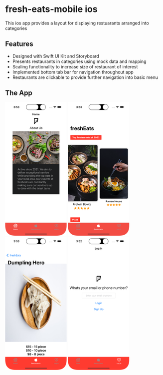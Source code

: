 # fresh-eats-mobile ios

This ios app provides a layout for displaying restuarants arranged into categories

## Features

- Designed with Swift UI Kit and Storyboard
- Presents restaurants in categories using mock data and mapping
- Scaling functionality to increase size of restaurant of interest
- Implemented bottom tab bar for navigation throughout app
- Restaurants are clickable to provide further navigation into basic menu

## The App

<p float="left">
<img src="https://github.com/kevin-truong7/fresh-eats-mobile/blob/main/fresh-eats/Assets.xcassets/Git%20Images/fem_home.imageset/fem_home.png" width="197" />
<img src="https://github.com/kevin-truong7/fresh-eats-mobile/blob/main/fresh-eats/Assets.xcassets/Git%20Images/fem_main.imageset/fem_main.png" width="197" />
<img src="https://github.com/kevin-truong7/fresh-eats-mobile/blob/main/fresh-eats/Assets.xcassets/Git%20Images/fem_detail.imageset/fem_detail.png" width="197" />
<img src="https://github.com/kevin-truong7/fresh-eats-mobile/blob/main/fresh-eats/Assets.xcassets/Git%20Images/fem_login.imageset/fem_login.png" width="197" />
</p>
